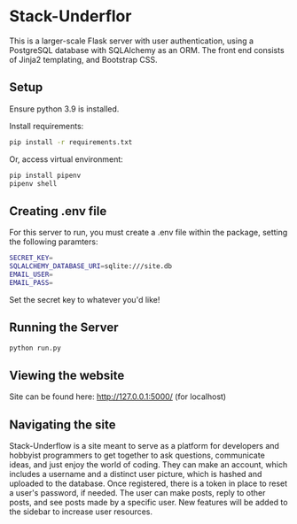 # Stack-Underflor
This is a larger-scale Flask server with user authentication, using a PostgreSQL database with SQLAlchemy as an ORM. The front end consists of Jinja2 templating, and Bootstrap CSS.


## Setup

Ensure python 3.9 is installed.

Install requirements:
```bash
pip install -r requirements.txt
```

Or, access virtual environment:
```bash
pip install pipenv
pipenv shell
```

## Creating .env file

For this server to run, you must create a .env file within the package, setting the following paramters:
```bash
SECRET_KEY=
SQLALCHEMY_DATABASE_URI=sqlite:///site.db
EMAIL_USER=
EMAIL_PASS=
```
Set the secret key to whatever you'd like!

## Running the Server

```bash
python run.py
```

## Viewing the website

Site can be found here: http://127.0.0.1:5000/
(for localhost)


## Navigating the site

Stack-Underflow is a site meant to serve as a platform for developers and hobbyist programmers to get together to ask questions, communicate ideas, and just enjoy the world of coding. They can make an account, which includes a username and a distinct user picture, which is hashed and uploaded to the database. Once registered, there is a token in place to reset a user's password, if needed. The user can make posts, reply to other posts, and see posts made by a specific user. New features will be added to the sidebar to increase user resources. 
